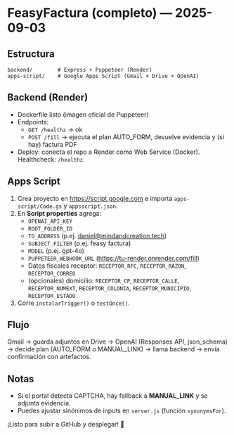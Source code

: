 # FeasyFactura (completo) — 2025-09-03

## Estructura
```
backend/        # Express + Puppeteer (Render)
apps-script/    # Google Apps Script (Gmail + Drive + OpenAI)
```

## Backend (Render)
- Dockerfile listo (imagen oficial de Puppeteer)
- Endpoints:
  - `GET /healthz` → ok
  - `POST /fill`  → ejecuta el plan AUTO_FORM, devuelve evidencia y (si hay) factura PDF
- Deploy: conecta el repo a Render como Web Service (Docker). Healthcheck: `/healthz`.

## Apps Script
1. Crea proyecto en https://script.google.com e importa `apps-script/Code.gs` y `appsscript.json`.
2. En **Script properties** agrega:
   - `OPENAI_API_KEY`
   - `ROOT_FOLDER_ID`
   - `TO_ADDRESS` (p.ej. daniel@mindandcreation.tech)
   - `SUBJECT_FILTER` (p.ej. feasy factura)
   - `MODEL` (p.ej. gpt-4o)
   - `PUPPETEER_WEBHOOK_URL` (https://tu-render.onrender.com/fill)
   - Datos fiscales receptor: `RECEPTOR_RFC`, `RECEPTOR_RAZON`, `RECEPTOR_CORREO`
   - (opcionales) domicilio: `RECEPTOR_CP`, `RECEPTOR_CALLE`, `RECEPTOR_NUMEXT`, `RECEPTOR_COLONIA`, `RECEPTOR_MUNICIPIO`, `RECEPTOR_ESTADO`
3. Corre `instalarTrigger()` o `testOnce()`.

## Flujo
Gmail → guarda adjuntos en Drive → OpenAI (Responses API, json_schema) → decide plan (AUTO_FORM o MANUAL_LINK) → llama backend → envía confirmación con artefactos.

## Notas
- Si el portal detecta CAPTCHA, hay fallback a **MANUAL_LINK** y se adjunta evidencia.
- Puedes ajustar sinónimos de inputs en `server.js` (función `synonymsFor`).

¡Listo para subir a GitHub y desplegar! 🚀
